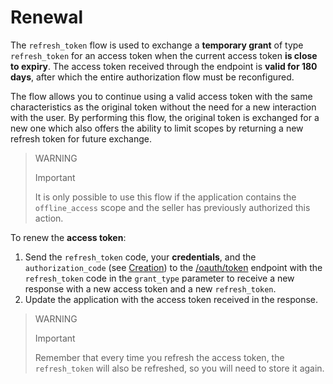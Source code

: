 # Renewal
 
The `refresh_token` flow is used to exchange a **temporary grant** of type `refresh_token` for an access token when the current access token **is close to expiry**. The access token received through the endpoint is **valid for 180 days**, after which the entire authorization flow must be reconfigured.
 
The flow allows you to continue using a valid access token with the same characteristics as the original token without the need for a new interaction with the user. By performing this flow, the original token is exchanged for a new one which also offers the ability to limit scopes by returning a new refresh token for future exchange.
 
> WARNING
>
> Important
>
> It is only possible to use this flow if the application contains the `offline_access` scope and the seller has previously authorized this action.
 
To renew the **access token**:
 
1. Send the `refresh_token` code, your **credentials**, and the `authorization_code` (see [Creation](/developers/en/guides/additional-content/security/oauth/creation)) to the [/oauth/token](/developers/en/reference/oauth/_oauth_token/post) endpoint with the `refresh_token` code in the `grant_type` parameter to receive a new response with a new access token and a new `refresh_token`.
2. Update the application with the access token received in the response.
 
> WARNING
>
> Important
>
> Remember that every time you refresh the access token, the `refresh_token` will also be refreshed, so you will need to store it again.